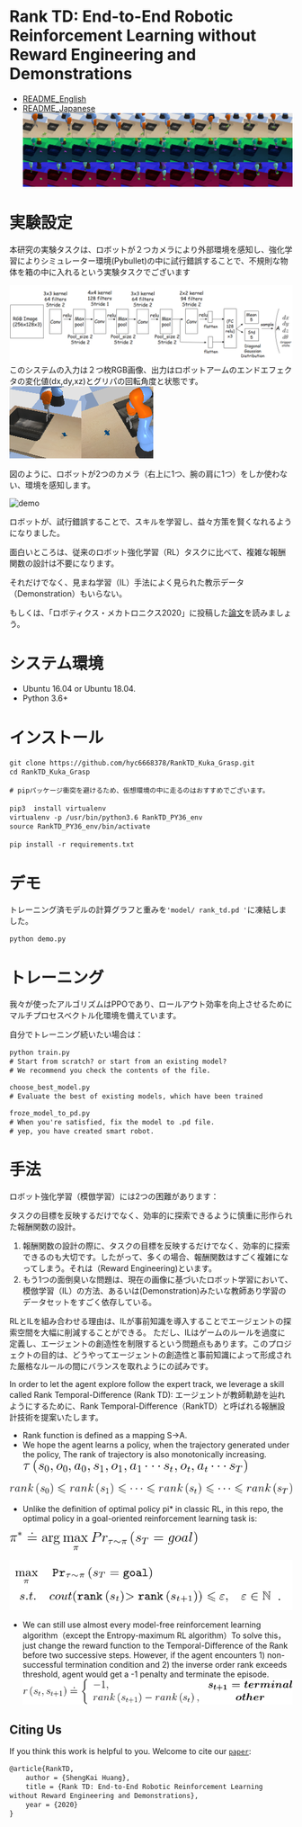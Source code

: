 # Rank TD: End-to-End Robotic Reinforcement Learning without Reward Engineering and Demonstrations

 - [README_English](./readme_En.md) 
 - [README_Japanese](./readme_Jp.md)
![obs_sequence](./img/obs_sequence.png)

実験設定
============

本研究の実験タスクは、ロボットが２つカメラにより外部環境を感知し、強化学習によりシミュレーター環境(Pybullet)の中に試行錯誤することで、不規則な物体を箱の中に入れるという実験タスクでございます


![Actor网络架构](./img/actor.png)
このシステムの入力は２つ枚RGB画像、出力はロボットアームのエンドエフェクタの変化値(dx,dy,xz)とグリパの回転角度と状態です。
![观测图像](./img/obs.png)

図のように、ロボットが2つのカメラ（右上に1つ、腕の肩に1つ）をしか使わない、環境を感知します。

![demo](./img/RankTD_kuka_demo.gif)

ロボットが、試行錯誤することで、スキルを学習し、益々方策を賢くなれるようになりました。

面白いところは、従来のロボット強化学習（RL）タスクに比べて、複雑な報酬関数の設計は不要になります。

それだけでなく、見まね学習（IL）手法によく見られた教示データ（Demonstration）もいらない。

もしくは、「ロボティクス・メカトロニクス2020」に投稿した[論文](./doc/robomech_RM20-0006.pdf)を読みましょう。



システム環境
============

- Ubuntu 16.04 or Ubuntu 18.04.
- Python 3.6+

インストール
============

    git clone https://github.com/hyc6668378/RankTD_Kuka_Grasp.git
    cd RankTD_Kuka_Grasp
    
    # pipパッケージ衝突を避けるため、仮想環境の中に走るのはおすすめでございます。
    
	pip3  install virtualenv
	virtualenv -p /usr/bin/python3.6 RankTD_PY36_env
	source RankTD_PY36_env/bin/activate
	
	pip install -r requirements.txt


デモ
============
トレーニング済モデルの計算グラフと重みを`'model/ rank_td.pd '`に凍結しました。

```shell
python demo.py
```


トレーニング
============

我々が使ったアルゴリズムはPPOであり、ロールアウト効率を向上させるためにマルチプロセスベクトル化環境を備えています。

自分でトレーニング続いたい場合は：

```shell
python train.py  
# Start from scratch? or start from an existing model?
# We recommend you check the contents of the file.
```

```shell
choose_best_model.py
# Evaluate the best of existing models, which have been trained
```


```shell
froze_model_to_pd.py
# When you're satisfied, fix the model to .pd file.
# yep, you have created smart robot.
```



手法
============

ロボット強化学習（模倣学習）には2つの困難があります：


タスクの目標を反映するだけでなく、効率的に探索できるように慎重に形作られた報酬関数の設計。
1. 報酬関数の設計の際に、タスクの目標を反映するだけでなく、効率的に探索できるのも大切です。したがって、多くの場合、報酬関数はすごく複雑になってしまう。それは（Reward Engineering)といます。
2. もう1つの面倒臭いな問題は、現在の画像に基づいたロボット学習において、模倣学習（IL）の方法、あるいは(Demonstration)みたいな教師あり学習のデータセットをすごく依存している。

RLとILを組み合わせる理由は、ILが事前知識を導入することでエージェントの探索空間を大幅に削減することができる。
ただし、ILはゲームのルールを過度に定義し、エージェントの創造性を制限するという問題点もあります。このプロジェクトの目的は、どうやってエージェントの創造性と事前知識によって形成された厳格なルールの間にバランスを取れようにの試みです。

In order to let the agent explore follow the expert track, we leverage a skill called Rank Temporal-Difference (Rank TD):
エージェントが教師軌跡を辿れようにするために、Rank Temporal-Difference（RankTD）と呼ばれる報酬設計技術を提案いたします。

 - Rank function is defined as a mapping  S->A.
 - We hope the agent learns a policy, when the trajectory generated under the policy, The rank of trajectory is also monotonically increasing.
![policy](./img/trance.gif)

![policy](./img/rank.gif)


 -  Unlike the definition of optimal policy pi* in classic RL, in this repo, the optimal policy in a goal-oriented reinforcement learning task is:

![policy](./img/policy.gif)

![optimize](./img/optimize.png)


 -  We can still use almost every model-free reinforcement learning algorithm（except the Entropy-maximum RL algorithm）To solve this，just change the reward function to the Temporal-Difference of the Rank before two successive steps. However, if the agent encounters 1) non-successful termination condition and 2) the inverse order rank exceeds threshold, agent would get a -1 penalty and terminate the episode.
![reward](./img/rankTD_reward.gif)


Citing Us
------------------
If you think this work is helpful to you. Welcome to cite our [`paper`](./doc/robomech_RM20-0006.pdf):

```
@article{RankTD,
    author = {ShengKai Huang},
    title = {Rank TD: End-to-End Robotic Reinforcement Learning without Reward Engineering and Demonstrations},
    year = {2020}
}
```
